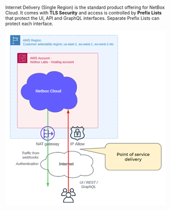Internet Delivery (Single Region) is the standard product offering for NetBox Cloud. It comes with **TLS Security** and access is controlled by **Prefix Lists** that protect the UI, API and GraphQL interfaces. Separate Prefix Lists can protect each interface.

![Internet Delivery](../images/enterprise-connectivity/internet-delivery.png)